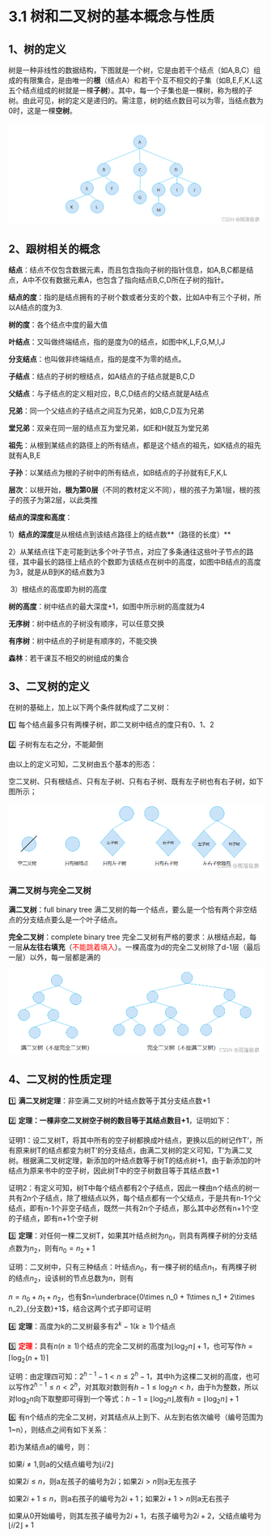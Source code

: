 

# 3.1 树和二叉树的基本概念与性质

## 1、树的定义

树是一种非线性的数据结构，下图就是一个树，它是由若干个结点（如A,B,C）组成的有限集合，是由唯一的**根**（结点A）和若干个互不相交的子集（如B,E,F,K,L这五个结点组成的树就是一棵**子树**）。其中，每一个子集也是一棵树，称为根的子树。由此可见，树的定义是递归的。需注意，树的结点数目可以为零，当结点数为0时，这是一棵**空树**。

![在这里插入图片描述](https://raw.githubusercontent.com/yijunquan-afk/img-bed-1/main/img/2d9477035f5540a68517f939db4992db.png)

## 2、跟树相关的概念

**结点**：结点不仅包含数据元素，而且包含指向子树的指针信息，如A,B,C都是结点，A中不仅有数据元素A，也包含了指向结点B,C,D所在子树的指针。

**结点的度**：指的是结点拥有的子树个数或者分支的个数，比如A中有三个子树，所以A结点的度为3.

**树的度**：各个结点中度的最大值

**叶结点**：又叫做终端结点，指的是度为0的结点，如图中K,L,F,G,M,I,J

**分支结点**：也叫做非终端结点，指的是度不为零的结点。

**子结点**：结点的子树的根结点，如A结点的子结点就是B,C,D

**父结点**：与子结点的定义相对应，B,C,D结点的父结点就是A结点

**兄弟**：同一个父结点的子结点之间互为兄弟，如B,C,D互为兄弟

**堂兄弟**：双亲在同一层的结点互为堂兄弟，如E和H就互为堂兄弟

**祖先**：从根到某结点的路径上的所有结点，都是这个结点的祖先，如K结点的祖先就有A,B,E

**子孙**：以某结点为根的子树中的所有结点，如B结点的子孙就有E,F,K,L

**层次**：以根开始，**根为第0层**（不同的教材定义不同），根的孩子为第1层，根的孩子的孩子为第2层，以此类推

**结点的深度和高度**：

​	1）**结点的深度**是从根结点到该结点路径上的结点数**（路径的长度）**

​	2）从某结点往下走可能到达多个叶子节点，对应了多条通往这些叶子节点的路径，其中最长的路径上结点的个数即为该结点在树中的高度，如图中B结点的高度为3，就是从B到K的结点数为3

​	3）根结点的高度即为树的高度

**树的高度**：树中结点的最大深度+1，如图中所示树的高度就为4

**无序树**：树中结点的子树没有顺序，可以任意交换

**有序树**：树中结点的子树是有顺序的，不能交换

**森林**：若干课互不相交的树组成的集合

## 3、二叉树的定义

在树的基础上，加上以下两个条件就构成了二叉树：

:one: 每个结点最多只有两棵子树，即二叉树中结点的度只有0、1、2

:two: 子树有左右之分，不能颠倒

由以上的定义可知，二叉树由五个基本的形态：

空二叉树、只有根结点、只有左子树、只有右子树、既有左子树也有右子树，如下图所示；

![在这里插入图片描述](https://raw.githubusercontent.com/yijunquan-afk/img-bed-1/main/img/8438d33fc9b043d398bc9c9a7b5d335f.png)

### 满二叉树与完全二叉树

**满二叉树**：full binary tree 满二叉树的每一个结点，要么是一个恰有两个非空结点的分支结点要么是一个叶子结点。

**完全二叉树**：complete binary tree 完全二叉树有严格的要求：从根结点起，每一层**从左往右填充**（<font color="red">不能跳着填入</font>）。一棵高度为d的完全二叉树除了d-1层（最后一层）以外，每一层都是满的

![img](https://raw.githubusercontent.com/yijunquan-afk/img-bed-1/main/img/1c8631fb982844ef9148424cd746d86b.png)

## 4、二叉树的性质定理

:one: **满二叉树定理**：非空满二叉树的叶结点数等于其分支结点数+1

:two: **定理：一棵非空二叉树空子树的数目等于其结点数目+1**，证明如下：

证明1：设二叉树T，将其中所有的空子树都换成叶结点，更换以后的树记作T‘，所有原来树T的结点都变为树T‘的分支结点，由满二叉树的定义可知，T’为满二叉树。根据满二叉树定理，新添加的叶结点数等于树T的结点树+1，由于新添加的叶结点为原来书中的空子树，因此树T中的空子树数目等于其结点数+1

证明2：有定义可知，树T中每个结点都有2个子结点，因此一棵由n个结点的树一共有2n个子结点，除了根结点以外，每个结点都有一个父结点，于是共有n-1个父结点，即有n-1个非空子结点，既然一共有2n个子结点，那么其中必然有n+1个空的子结点，即有n+1个空子树

:three: **定理**：对任何一棵二叉树T，如果其叶结点树为$n_0$，则具有两棵子树的分支结点数为$n_2$，则有$n_0 = n_2 +1$

证明：二叉树中，只有三种结点：叶结点$n_0$，有一棵子树的结点$n_1$，有两棵子树的结点$n_2$，设该树的节点总数为$n$，则有

$n=n_0 + n_1+ n_2$，也有$n=\underbrace{0\times n_0 + 1\times n_1 + 2\times n_2}_{分支数}+1$，结合这两个式子即可证明

:four: **定理**：高度为k的二叉树最多有$2^k-1(k\ge 1)$个结点

:five: <font color="red">**定理：**</font>具有$n(n\ge1)$个结点的完全二叉树的高度为$\lfloor \log_{2}n \rfloor+1$，也可写作$h=\lceil \log_{2}{(n+1)} \rceil$

证明：由定理四可知：$2^{h-1}-1<n\le 2^h-1$，其中h为这棵二叉树的高度，也可以写作$2^{h-1}\le n <2^h$，对其取对数则有$h-1\le \log_2 n<h$，由于h为整数，所以对$\log_2 n$向下取整即可得到一个等式：$h-1=\lfloor \log_{2}n \rfloor$,故有$h=\lfloor \log_{2}n \rfloor+1$

:six: 有n个结点的完全二叉树，对其结点从上到下、从左到右依次编号（编号范围为1~n），则结点之间有如下关系：

若i为某结点a的编号，则：

如果$i\ne 1$,则a的父结点编号为$\lfloor i/2 \rfloor$

如果$2i\le n$，则a左孩子的编号为$2i$；如果$2i>n$则a无左孩子

如果$2i +1\le n$，则a右孩子的编号为$2i+1$；如果$2i+1>n$则a无右孩子

如果从0开始编号，则其左孩子编号为$2i+1$，右孩子编号为$2i+2$，父结点编号为$\lfloor i/2 \rfloor+1$
